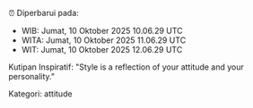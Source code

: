 ⏰ Diperbarui pada:
- WIB: Jumat, 10 Oktober 2025 10.06.29 UTC
- WITA: Jumat, 10 Oktober 2025 11.06.29 UTC
- WIT: Jumat, 10 Oktober 2025 12.06.29 UTC

Kutipan Inspiratif:
"Style is a reflection of your attitude and your personality."


Kategori: attitude

